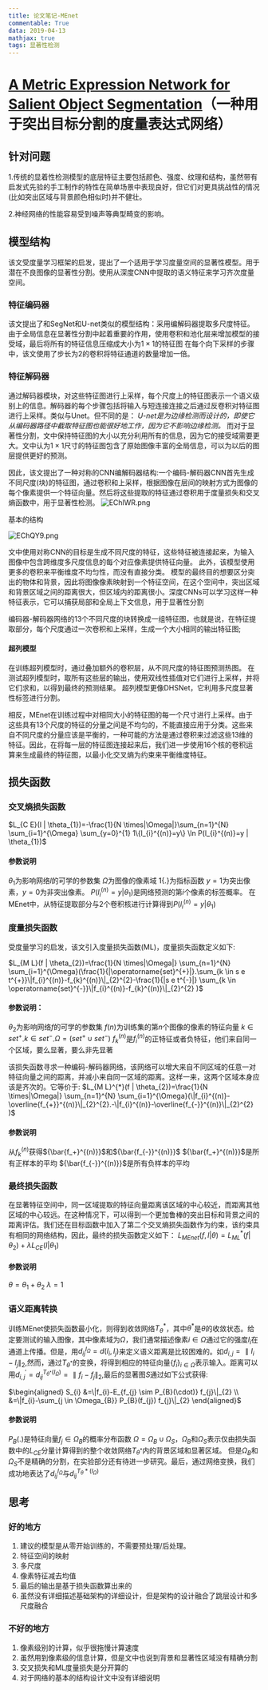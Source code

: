 ```yaml
---
title: 论文笔记-MEnet
commentable: True
data: 2019-04-13
mathjax: true
tags: 显著性检测
---
```


# [A Metric Expression Network for Salient Object Segmentation](https://arxiv.org/pdf/1805.05638.pdf)（一种用于突出目标分割的度量表达式网络）

## 针对问题

1.传统的显着性检测模型的底层特征主要包括颜色、强度、纹理和结构，虽然带有启发式先验的手工制作的特性在简单场景中表现良好，但它们对更具挑战性的情况(比如突出区域与背景颜色相似时)并不健壮。

2.神经网络的性能容易受到噪声等典型畸变的影响。

## 模型结构

该文受度量学习框架的启发，提出了一个适用于学习度量空间的显著性模型。用于潜在不良图像的显著性分割。使用从深度CNN中提取的语义特征来学习齐次度量空间。

### 特征编码器

该文提出了和SegNet和U-net类似的模型结构：采用编解码器提取多尺度特征。由于全局信息在显著性分割中起着重要的作用，使用卷积和池化层来增加模型的接受域，最后将所有的特征信息压缩成大小为$1\times1$的特征图
在每个向下采样的步骤中，该文使用了步长为2的卷积将特征通道的数量增加一倍。

### 特征解码器

通过解码器模块，对这些特征图进行上采样，每个尺度上的特征图表示一个语义级别上的信息。解码器的每个步骤包括将输入与短连接连接之后通过反卷积对特征图进行上采样。类似与Unet。但不同的是：
*U-net是为边缘检测而设计的，即使它从编码器路径中截取特征图也能很好地工作，因为它不影响边缘检测。*
而对于显著性分割，文中保持特征图的大小以充分利用所有的信息，因为它的接受域需要更大。文中认为$1\times1$尺寸的特征图包含了原始图像丰富的全局信息，可以为以后的图层提供更好的预测。

因此，该文提出了一种对称的CNN编解码器结构:一个编码-解码器CNN首先生成不同尺度(块)的特征图，通过卷积和上采样，根据图像在层间的映射方式为图像的每个像素提供一个特征向量。然后将这些提取的特征通过卷积用于度量损失和交叉熵函数中，用于显著性检测。
![EChlWR.png](https://s2.ax1x.com/2019/04/20/EChlWR.png)

基本的结构

![EChQY9.png](https://s2.ax1x.com/2019/04/20/EChQY9.png)

文中使用对称CNN的目标是生成不同尺度的特征，这些特征被连接起来，为输入图像中包含跨维度多尺度信息的每个对应像素提供特征向量。
此外，该模型使用更多的卷积来平衡维度不均匀性，而没有直接分类。
模型的最终目的想要区分突出的物体和背景，因此将图像像素映射到一个特征空间，在这个空间中，突出区域和背景区域之间的距离很大，但区域内的距离很小。深度CNNs可以学习这样一种特征表示，它可以捕获局部和全局上下文信息，用于显著性分割

编码器-解码器网络的13个不同尺度的块转换成一组特征图，也就是说，在特征提取部分，每个尺度通过一次卷积和上采样，生成一个大小相同的输出特征图;

#### 超列模型

在训练超列模型时，通过叠加额外的卷积层，从不同尺度的特征图预测热图。
在测试超列模型时，取所有这些层的输出，使用双线性插值对它们进行上采样，并将它们求和，以得到最终的预测结果。
超列模型更像DHSNet，它利用多尺度显著性标签进行分割。

相反，MEnet在训练过程中对相同大小的特征图的每一个尺寸进行上采样。由于这些具有13个尺度的特征的分量之间是不均匀的，不能直接应用于分类。这些来自不同尺度的分量应该是平衡的，一种可能的方法是通过卷积来过滤这些13维的特征。因此，在将每一层的特征图连接起来后，我们进一步使用16个核的卷积运算来生成最终的特征图，以最小化交叉熵为约束来平衡维度特征。

## 损失函数
### 交叉熵损失函数

$L_{C E}(l | \theta_{1})=-\frac{1}{N \times|\Omega|}\sum_{n=1}^{N} \sum_{i=1}^{\Omega} \sum_{y=0}^{1} 1\{l_{i}^{(n)}=y\} \ln P(l_{i}^{(n)}=y | \theta_{1})$

#### 参数说明
$\theta_1$为影响网络$l$的可学的参数集
$\Omega$为图像的像素域
$1\{.\}$为指标函数
$y=1$为突出像素，$y=0$为非突出像素。
$P(l_{i}^{(n)}=y | \theta_{1})$是网络预测的第$i$个像素的标签概率。
在MEnet中，从特征提取部分与2个卷积核进行计算得到$P(l_{i}^{(n)}=y | \theta_{1})$

### 度量损失函数
受度量学习的启发，该文引入度量损失函数(ML)，度量损失函数定义如下:

$L_{M L}(f | \theta_{2})=\frac{1}{N \times|\Omega|} \sum_{n=1}^{N} \sum_{i=1}^{\Omega}(\frac{1}{|\operatorname{set}^{+}|}.\sum_{k \in s e t^{+}}\|f_{i}^{(n)}-f_{k}^{(n)}\|_{2}^{2}-\frac{1}{|s e t^{-}|} \sum_{k \in \operatorname{set}^{-}}\|f_{i}^{(n)}-f_{k}^{(n)}\|_{2}^{2} )$

#### 参数说明：

$\theta_2$为影响网络${f}$的可学的参数集
${f(n)}$为训练集的第${n}$个图像的像素的特征向量
${k\in{set^+}}$.${k\in{set^-}}$.$\Omega=(set^+\cup set^-)$
${f_k}^{(n)}$是${f_i}^{(n)}$的正特征或者负特征，他们来自同一个区域，要么显著，要么非先显著

该损失函数寻求一种编码-解码器网络，该网络可以增大来自不同区域的任意一对特征向量之间的距离，并减小来自同一区域的距离。这样一来，这两个区域本身应该是齐次的。它等价于:
$L_{M L}^{*}(f | \theta_{2})=\frac{1}{N \times|\Omega|} \sum_{n=1}^{N} \sum_{i=1}^{\Omega}(\|f_{i}^{(n)}-\overline{f_{+}}^{(n)}\|_{2}^{2}.-\|f_{i}^{(n)}-\overline{f_{-}}^{(n)}\|_{2}^{2} )$

#### 参数说明

从${f_k}^{(n)}$获得${\bar{f_+}^{(n)}}$和${\bar{f_{-}}^{(n)}}$
${\bar{f_+}^{(n)}}$是所有正样本的平均
${\bar{f_{-}}^{(n)}}$是所有负样本的平均

### 最终损失函数
在显著特征空间中，同一区域提取的特征向量距离该区域的中心较近，而距离其他区域的中心较远。在这种情况下，可以得到一个更加鲁棒的突出目标和背景之间的距离评估。我们还在目标函数中加入了第二个交叉熵损失函数作为约束，该约束具有相同的网络结构，因此，最终的损失函数定义如下：
${L_{MEnet}({f,l|\theta})}={L_{ML}^{*}}({f}|\theta_2)+\lambda{L_{CE}(l|\theta_1)}$

#### 参数说明

$\theta=\theta_1+\theta_2$
$\lambda=1$

### 语义距离转换
训练MEnet使损失函数最小化，则得到收敛网络$T_\theta^*$，其中$\theta^*$是$\theta$的收敛状态。给定要测试的输入图像，其中像素域为$\Omega$，我们通常描述像素$i\in\Omega$通过它的强度$I_i$在通道上传播。但是，用$d_{ij}^{I_\Omega}=d(I_i,I_j)$来定义语义距离是比较困难的。如$d_{i,j}=\parallel{I_i-I_j}\parallel_2$,然而，通过$T_{\theta^*}$的变换，将得到相应的特征向量$\{f_i\}_{i\in\Omega}$表示输入。距离可以用$d_{i,j}^{'}=d_{ij}^{T_{\theta^*}(I_\Omega)}=\parallel{f_i-f_j}\parallel_2$,最后的显著图$S$通过如下公式获得:

$\begin{aligned} S_{i} &=\|f_{i}-E_{f_{j} \sim P_{B}(\cdot)} f_{j}\|_{2} \\ &=\|f_{i}-\sum_{j \in \Omega_{B}} P_{B}(f_{j}) f_{j}\|_{2} \end{aligned}$

#### 参数说明
$P_B(.)$是特征向量$f_j\in\Omega_B$的概率分布函数
$\Omega=\Omega_B\cup\Omega_S$，$\Omega_B$和$\Omega_S$表示仅由损失函数中的$L_{CE}$分量计算得到的整个收敛网络$T_{\theta^*}$内的背景区域和显著区域。
但是$\Omega_B$和$\Omega_S$不是精确的分割，在实验部分还有待进一步研究。最后，通过网络变换，我们成功地表达了$d_{ij}^{I_\Omega}$与$d_{ij}^{T_{\theta}*(I_\Omega)}$

## 思考
### 好的地方
1. 建议的模型是从零开始训练的，不需要预处理/后处理。
2. 特征空间的映射
3. 多尺度
4. 像素特征减去均值
5. 最后的输出是基于损失函数算出来的
6. 虽然没有详细描述基础架构的详细设计，但是架构的设计融合了跳层设计和多尺度融合

### 不好的地方
1. 像素级别的计算，似乎很拖慢计算速度
2. 虽然用到像素级的信息计算，但是文中也说到背景和显著性区域没有精确分割
3. 交叉损失和ML度量损失是分开算的
4. 对于网络的基本的结构设计文中没有详细说明
